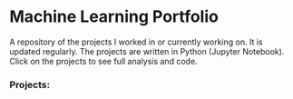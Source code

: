 # Machine Learning Portfolio

A repository of the projects I worked in or currently working on. It is updated regularly. The projects are written in Python (Jupyter Notebook). Click on the projects to see full analysis and code. 

### Projects:

